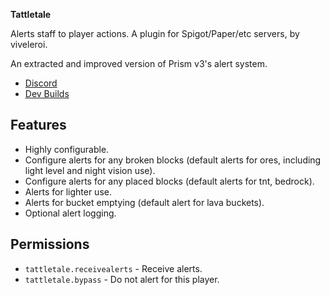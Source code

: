 **Tattletale**

Alerts staff to player actions. A plugin for Spigot/Paper/etc servers, by viveleroi.

An extracted and improved version of Prism v3's alert system.

- [Discord][discord]
- [Dev Builds][ci]

## Features

- Highly configurable.
- Configure alerts for any broken blocks (default alerts for ores, including light level and night vision use).
- Configure alerts for any placed blocks (default alerts for tnt, bedrock).
- Alerts for lighter use.
- Alerts for bucket emptying (default alert for lava buckets).
- Optional alert logging.

## Permissions

- `tattletale.receivealerts` - Receive alerts.
- `tattletale.bypass` - Do not alert for this player.

[discord]: https://discord.gg/Q6sHDfnMAc
[ci]: https://ci.darkhelmet.network/job/StellarCrates/
